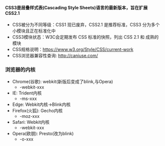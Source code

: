 #### CSS3是层叠样式表(Cascading Style Sheets)语言的最新版本，旨在扩展CSS2.1
- CSS被分为不同等级：CSS1 现已废弃，CSS2.1 是推荐标准，CSS3 分为多个小模块且正在标准化中
- CSS3模块状态：W3C会定期发布 CSS 标准的快照，列出 CSS 2.1 和 成熟的模块
- CSS规格说明：https://www.w3.org/Style/CSS/current-work
- CSS浏览器兼容性查询: http://caniuse.com/

### 浏览器的内核
- Chrome(谷歌): webkit(新版后变成了blink,与Opera)
  - -webkit-xxx
- IE: Trident内核
  - -ms-xxx
- Edge: Webkit内核->Blink内核
- Firefox(火狐): Gecho内核
  - -moz-xxx
- Safari: Webkit内核
  - -webkit-xxx
- Opera(欧朋): Presto(改为blink)
  - -o-xxx